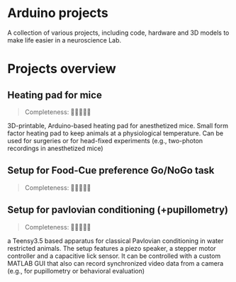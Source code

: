 # Arduino projects
A collection of various projects, including code, hardware and 3D models to make life easier in a neuroscience Lab.

# Projects overview

## Heating pad for mice
> Completeness: :yellow_heart::yellow_heart::yellow_heart::yellow_heart::white_heart:

3D-printable, Arduino-based heating pad for anesthetized mice. Small form factor heating pad to keep animals at a physiological temperature. Can be used for surgeries or for head-fixed experiments (e.g., two-photon recordings in anesthetized mice)

## Setup for Food-Cue preference Go/NoGo task
> Completeness: :yellow_heart::yellow_heart::white_heart::white_heart::white_heart:


## Setup for pavlovian conditioning (+pupillometry)
> Completeness: :yellow_heart::yellow_heart::white_heart::white_heart::white_heart:

a Teensy3.5 based apparatus for classical Pavlovian conditioning in water restricted animals. The setup features a piezo speaker, a  stepper motor controller and a capacitive lick sensor.
It can be controlled with a custom MATLAB GUI that also can record synchronized video data from a camera (e.g., for pupillometry or behavioral evaluation)
